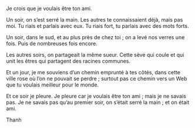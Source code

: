Je crois que je voulais être ton ami.

Un soir, on s’est serré la main. Les autres te connaissaient déjà, mais pas moi. Tu riais et parlais avec eux. Tu riais fort, tu parlais avec des mots forts.

Un soir, dans le sud, et au plus près de chez toi ; on a levé nos verres une fois. Puis de nombreuses fois encore.

Les autres soirs, on partageait la même sueur. Cette sève qui coule et qui unit les êtres qui partagent des racines communes.

Et un jour, je me souviens d’un chemin emprunté à tes côtés, dans cette ville rose où l’on ne pouvait se perdre ; surtout pas ce chemin vers un Web que tu voulais meilleur pour le monde.

Et ce soir je pleure. Je pleure car je voulais être ton ami ; mais je ne savais pas. Je ne savais pas qu’au premier soir, on s’était serré la main ; et on était ami.

Thanh

